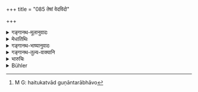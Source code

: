 +++
title = "085 तेषां वेदविदो"

+++

<details><summary>गङ्गानथ-मूलानुवादः</summary>

If even three of them, learned in the Veda, expound the expiation for the offences, that shall suffice for their purification; as the word of learned men is purificatory.—(85)
</details>

<details><summary>मेधातिथिः</summary>

परिषद्गमनं प्रायश्चित्तिनो ऽनेन कथ्यते । तस्याश् च लक्षणं ब्राह्मणा **वेदविदस् त्रयः** परिषद् इति । 

- <u>ननु</u> च "दशावरा वा परिषत्" (म्ध् १२.११०) इति वक्ष्यति । तथा "एको ऽपि वेदविद् धर्मम्" (म्ध् १२.११३) इति । 

- <u>न दशसंख्या</u> पुरुषाणाम् उपदिश्यते, किं तर्हि, गुणानाम् । तथा च "त्रैविद्यो हैतुकस् तर्की" (म्ध् १२.१११) इति गुणानाम् एव निर्देशः । "एको ऽपि वेदवित्" (म्ध् १२.११३) इत्य् अनेन चैतत् प्रकटीकरोति हैतुकत्वादिगुणान्तराभावे[^११६] ऽपि केवलेनैव वेदेन वेदवित्परिषत्त्वं लभ्यते । इत्य् उपात्तं हैतुकत्वादयो ऽपि गुणा गृह्यन्ते न ह्य् अन्यथा वेदवित्त्वं शिष्टपरिषल्लक्षणम् । 


[^११६]:
     M G: haitukatvād guṇāntarābhāvo

- अयं तु श्लोकः संख्यानिर्देशार्थः । अत्र यद्य् अपि वेदविद इत्य् उपात्तम्, हैतुकत्वादयो ऽपि गुणा गृह्यन्ते । न ह्य् अन्यथा वेदवित्त्वं शिष्टपरिषल्लक्षणम् । तत्रैव व्याख्यास्यामः । 

- <u>यदि</u> वेदवित्त्वं न हैतुकत्वादिना विना भवति, कथं तर्हीदम् उक्तम् "एको ऽपि वेदवित्" इति ।

- <u>गुणान्तराभावे</u> ऽपि वेदवित्परिग्रहार्थम् इत्य् एतद् अपि तत्रैव वक्ष्यामः । 

- अतः प्रायश्चित्तिना त्रयः समुदिताः प्रष्टव्याः । एकस्य कदाचित् प्रमादो ऽनवधानं स्यात् । तथैतत् परिषद्गमनं विदुषाप्य् अदृष्टर्थं कर्तव्यम् इति । तथा च **पवित्रं विदुषां हि वाक्** । 

- न च रहस्यप्रायश्चित्ताभावप्रसङ्गः । यत्र कस्याप्य् अविदितं तद्रहस्यम् । विदिते तु परिषद्गमनम् । तथा चोक्तम् "ख्यापनेनानुतापेन" (म्ध् ११.२२६) इति । 

- तद् एतद् अयुक्तम्, कल्पनाविषयत्वाद् अस्य । "शक्तिं चावेक्ष्य पापं च प्रायश्चित्तं विकल्पयेत्" (म्ध् ११.२०८) इति, अनुक्तनिष्कृतीनां प्रायश्चित्तं कल्पयेत् । तत्र त्रिभिर् वा कल्पना कृता सा प्रमाणयितव्या ॥ ११.८५ ॥
</details>

<details><summary>गङ्गानथ-भाष्यानुवादः</summary>

This goes on to describe the necessity of men liable to expiation presenting themselves before the Congregation or Court; and the definition of this ‘Court’ is that—‘the Brāhmaṇas learned in the Veda constitute the Court.’

“It is declared (under 12.110) that the ‘Court should consist of *at least ten men*,’ or again (12.113)—‘a single person learned in the Veda.’”

The number ‘ten’ mentioned in the former text does not refer to the
*men*; it refers to their *qualifications*; since in the verse following
we find the qualifications enumerated—‘knowing the three Vedas, a logician, an exegetist etc., etc.’ (12.111). As regards the ‘single person learned in the Veda’ (12.113),—what this shows is that, even in the absence of the other qualifications—of being a logician and so forth,—if a man possesses the one qualification of *knowing the Veda*, he becomes qualified for serving on the ‘Court’

The present verse is meant to lay down the exact *number* of men constituting the ‘Court’ And even though the only qualification mentioned here is ‘knowledge of the Veda’ yet the others—being a logician and so forth,—are also understood. As otherwise mere ‘knowledge of the Veda’ could not be accepted as a definition of the ‘Court.’ All this we shall explain later on (under XII).

“If Vedic learning is not possible without the knowledge of Logic, Exegetics and the rest, wherefore has it been said that ‘even a single man *learned in the Veda* may make up the Court?’”

All that this latter declaration means is that, even in the absence of all other qualifications, *Vedic learning* alone by itself would constitute a sufficient qualification. All this we shall explain in connection with the text in question.

From all this it follows that when a man has incurred the liability to perform an expiation, he should question three men assembled together; as a single man is liable to make mistakes or become careles.

This recourse to the ‘Court’ must be taken even by persons who may be themselves learned; and the reason for this is that—‘*the word of corned men is purificatory*.’

Nor would this make ‘secret expiation’ impossible. Because in that case the offence would not be known to any person; and appearing before the Court is necessary only in cases where the offence has become known. It is what has been spoken of above (22)—‘By confession, by repentance etc, etc.’

This explanation, however, is not right What the present verse refers to is the case where, in the absence of the requisite expiation not having been clearly laid down, it becomes necessary to assume the right expiation, ‘on the basis of the man’s capacity, and the nature of the offence’ (209); and the meaning of the text is that that *assumption* is to be accepted which is made by three men.—(85)
</details>

<details><summary>गङ्गानथ-तुल्य-वाक्यानि</summary>

**(verses 11.72-86)**

See Comparative notes for [Verse
11.72].
</details>

<details><summary>भारुचिः</summary>

वक्ष्यति हि, "दशापरा वा परिषद् यं धर्मं परिकल्पयेत्" इत्य् एवमादि । एवं च सति प्रायश्चित्तपरिषद्ब्राह्मणोपआसनात् तैर् अभ्यनुज्ञातं प्रायश्चित्तं कुर्यात्, जानानो ऽपि प्रतिव्यतिक्रमं प्रायश्चित्तम् इति केचित् । तद् अयुक्तम् । एवं हि रहस्य् अस्य प्रायश्चित्तानुपदेशः प्रस्ज्येत । येन "रहस्ये रहस्यं प्रकाशे प्रकाशम्" इतीयम् स्मृतिः । क्व तर्हीदं यस्यर्थलाभो वुज्ञानालाभः । अथ वानुक्तप्रायश्चित्तविषयम् एतद् विज्ञेयम् । तथा च वक्ष्यति "अनुक्तनिष्कृतीनां तु पापानाम् अपनुत्तये, शक्तिं चावेक्ष्य पापं च प्रायश्चित्तं विकल्पयेत्" इति । अथ वा पात्रविशेषात् अर्थविशेषो धर्माख्यो ऽनुग्रहात् तेषां यथा, एवम् उपघाताद् अप्य् अधर्मविशेषेण भवितव्यं तद्विशेषाद् एव । एवं च सत्य् एतस्मिन् विषय इदम् आरभ्यते **तेषां वेदविदो ब्रूयुर्** इति । तथा च सति तद्विशेषाद् ब्रह्महत्याप्रायश्चित्तानां गुरुलघुत्वं युक्तम् । इतरथा हि लघूपदेशाद् गुरूणां परिहरणाद् अनुपदेश एव स्यात् । यथा लोके "पणलभ्यं हि न प्राज्ञः क्रीणाति दशभिः पनैः (?)" इत्य् एवम् इहापि स्यात् ॥ ११.८४ ॥
</details>

<details><summary>Bühler</summary>

086	(If) only three of them who are learned in the Veda proclaim the expiation for offences, that shall purify the (sinners); for the words of learned men are a means of purification.
</details>
